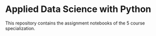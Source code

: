 # Applied Data Science with Python
This repository contains the assignment notebooks of the 5 course specialization.  
